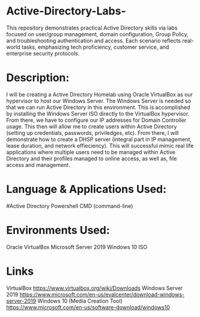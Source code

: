 # Active-Directory-Labs-
This repository demonstrates practical Active Directory skills via labs focused on user/group management, domain configuration, Group Policy, and troubleshooting authentication and access. Each scenario reflects real-world tasks, emphasizing tech proficiency, customer service, and enterprise security protocols.
# Description:
I will be creating a Active Directory Homelab using Oracle VirtualBox as our hypervisor to host our Windows Server. The Windows Server is needed so that we can run Active Directory in this environment. This is accomplished by installing the Windows Server ISO directly to the VirtualBox hypervisor. From there, we have to configure our IP addresses for Domain Controller usage. This then will allow me to create users within Active Directory (setting up credentials, passwords, priviledges, etc). From there, I will demonstrate how to create a DHSP server (integral part in IP management, lease duration, and network effieciency). This will successful mimic real life applications where multiple users need to be managed within Active Directory and their profiles managed to online access, as well as, file access and management. 
# Language & Applications Used: 
#Active Directory 
	Powershell 
	CMD (command-line) 
# Environments Used: 
Oracle VirtualBox 
Microsoft Server 2019
Windows 10 ISO 
# Links 
VirtualBox https://www.virtualbox.org/wiki/Downloads
Windows Server 2019 https://www.microsoft.com/en-us/evalcenter/download-windows-server-2019
Windows 10 (Media Creation Tool) https://www.microsoft.com/en-us/software-download/windows10
